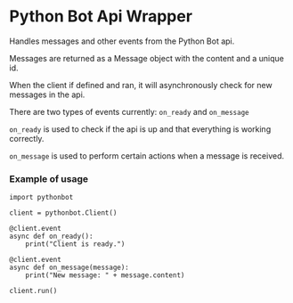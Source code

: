 # Python Bot Api Wrapper
Handles messages and other events from the Python Bot api.

Messages are returned as a Message object with the content and a unique id.

When the client if defined and ran, it will asynchronously check for new messages in the api.

There are two types of events currently: `on_ready` and `on_message`

`on_ready` is used to check if the api is up and that everything is working correctly.

`on_message` is used to perform certain actions when a message is received.

### Example of usage
```
import pythonbot

client = pythonbot.Client()

@client.event
async def on_ready():
    print("Client is ready.")

@client.event
async def on_message(message):
    print("New message: " + message.content)

client.run()
```